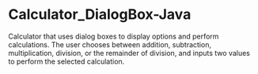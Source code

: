 # Calculator_DialogBox-Java
Calculator that uses dialog boxes to display options and perform calculations. The user chooses between addition, subtraction, multiplication, division, or the remainder of division, and inputs two values to perform the selected calculation.
